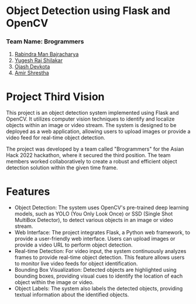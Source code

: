 # Object Detection using Flask and OpenCV
<h3>Team Name: Brogrammers</h3>

1. [Rabindra Man Bajracharya](https://www.github.com/initialrise)
2. [Yugesh Raj Shilakar](https://www.github.com/yugesh-shilakar)
3. [Ojash Devkota](https://www.github.com/Ojash042)
4. [Amir Shrestha](https://www.github.com/sthaamir57)

# Project Third Vision
This project is an object detection system implemented using Flask and OpenCV. It utilizes computer vision techniques to identify and localize objects within an image or video stream. The system is designed to be deployed as a web application, allowing users to upload images or provide a video feed for real-time object detection.

The project was developed by a team called "Brogrammers" for the Asian Hack 2022 hackathon, where it secured the third position. The team members worked collaboratively to create a robust and efficient object detection solution within the given time frame.
# Features
<ul>
<li>Object Detection: The system uses OpenCV's pre-trained deep learning models, such as YOLO (You Only Look Once) or SSD (Single Shot MultiBox Detector), to detect various objects in an image or video stream.
<li>Web Interface: The project integrates Flask, a Python web framework, to provide a user-friendly web interface. Users can upload images or provide a video URL to perform object detection.
<li>Real-time Detection: For video input, the system continuously analyzes frames to provide real-time object detection. This feature allows users to monitor live video feeds for object identification.
<li>Bounding Box Visualization: Detected objects are highlighted using bounding boxes, providing visual cues to identify the location of each object within the image or video.
<li>Object Labels: The system also labels the detected objects, providing textual information about the identified objects.
